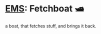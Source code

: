 # [EMS](https://github.com/TeamEvie/ems): Fetchboat 🛥️

a boat, that fetches stuff, and brings it back.
